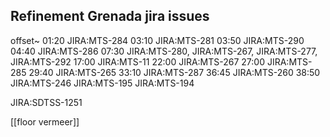 ## Refinement Grenada jira issues  

offset~
01:20 JIRA:MTS-284
03:10 JIRA:MTS-281
03:50 JIRA:MTS-290
04:40 JIRA:MTS-286
07:30 JIRA:MTS-280, 
		 JIRA:MTS-267, 
		 JIRA:MTS-277,
		 JIRA:MTS-292
17:00 JIRA:MTS-11
22:00 JIRA:MTS-267
27:00 JIRA:MTS-285
29:40 JIRA:MTS-265
33:10 JIRA:MTS-287
36:45 JIRA:MTS-260
38:50 JIRA:MTS-246
		 JIRA:MTS-195
		 JIRA:MTS-194

JIRA:SDTSS-1251

[[floor vermeer]]






